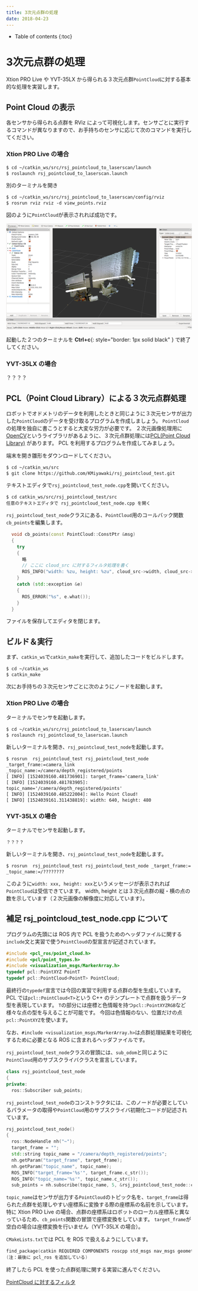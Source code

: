 ```yaml
---
title: 3次元点群の処理
date: 2018-04-23
---
```


- Table of contents
{:toc}

# 3次元点群の処理

Xtion PRO Live や YVT-35LX から得られる３次元点群`PointCloud`に対する基本的な処理を実習します。

## Point Cloud の表示

各センサから得られる点群を RViz によって可視化します。センサごとに実行するコマンドが異なりますので、お手持ちのセンサに応じて次のコマンドを実行してください。

### Xtion PRO Live の場合

```shell
$ cd ~/catkin_ws/src/rsj_pointcloud_to_laserscan/launch
$ roslaunch rsj_pointcloud_to_laserscan.launch
```

別のターミナルを開き

```shell
$ cd ~/catkin_ws/src/rsj_pointcloud_to_laserscan/config/rviz
$ rosrun rviz rviz -d view_points.rviz
```

図のように`PointCloud`が表示されれば成功です。

![XtionPoints](images/xtion_view_points.png)

起動した２つのターミナルを __Ctrl+c__{: style="border: 1px solid black" } で終了してください。

### YVT-35LX の場合

？？？？

## PCL（Point Cloud Library）による３次元点群処理

ロボットでオドメトリのデータを利用したときと同じように３次元センサが出力した`PointCloud`のデータを受け取るプログラムを作成しましょう。
`PointCloud`の処理を独自に書こうとすると大変な労力が必要です。
２次元画像処理用に[OpenCV](https://opencv.org/)というライブラリがあるように、３次元点群処理には[PCL(Point Cloud Library)](http://pointclouds.org/) があります。
PCL を利用するプログラムを作成してみましょう。

端末を開き雛形をダウンロードしてください。

```shell
$ cd ~/catkin_ws/src
$ git clone https://github.com/KMiyawaki/rsj_pointcloud_test.git
```

テキストエディタで`rsj_pointcloud_test_node.cpp`を開いてください。

```shell
$ cd catkin_ws/src/rsj_pointcloud_test/src
任意のテキストエディタで rsj_pointcloud_test_node.cpp を開く
```

`rsj_pointcloud_test_node`クラスにある、`PointCloud`用のコールバック関数`cb_points`を編集します。

```c++
  void cb_points(const PointCloud::ConstPtr &msg)
  {
    try
    {
      略
      // ここに cloud_src に対するフィルタ処理を書く
      ROS_INFO("width: %zu, height: %zu", cloud_src->width, cloud_src->height);
    }
    catch (std::exception &e)
    {
      ROS_ERROR("%s", e.what());
    }
  }
```

ファイルを保存してエディタを閉じます。

## ビルド＆実行

まず、`catkin_ws`で`catkin_make`を実行して、追加したコードをビルドします。

```shell
$ cd ~/catkin_ws
$ catkin_make 
```

次にお手持ちの３次元センサごとに次のようにノードを起動します。

### Xtion PRO Live の場合

ターミナルでセンサを起動します。

```shell
$ cd ~/catkin_ws/src/rsj_pointcloud_to_laserscan/launch
$ roslaunch rsj_pointcloud_to_laserscan.launch
```

新しいターミナルを開き、`rsj_pointcloud_test_node`を起動します。

```shell
$ rosrun  rsj_pointcloud_test rsj_pointcloud_test_node _target_frame:=camera_link _topic_name:=/camera/depth_registered/points
[ INFO] [1524039160.481736901]: target_frame='camera_link'
[ INFO] [1524039160.481783905]: topic_name='/camera/depth_registered/points'
[ INFO] [1524039160.485222004]: Hello Point Cloud!
[ INFO] [1524039161.311438819]: width: 640, height: 480
```

### YVT-35LX の場合

ターミナルでセンサを起動します。

```shell
？？？？
```

新しいターミナルを開き、`rsj_pointcloud_test_node`を起動します。

```shell
$ rosrun  rsj_pointcloud_test rsj_pointcloud_test_node _target_frame:= _topic_name:=/????????
```

このように`width: xxx, height: xxx`というメッセージが表示されれば`PointCloud`は受信できています。
width, height とは３次元点群の縦・横の点の数を示しています（２次元画像の解像度に対応しています）。

## 補足 rsj_pointcloud_test_node.cpp について

プログラムの先頭には ROS 内で PCL を扱うためのヘッダファイルに関する`include`文と実習で使う`PointCloud`の型宣言が記述されています。

```c++
#include <pcl_ros/point_cloud.h>
#include <pcl/point_types.h>
#include <visualization_msgs/MarkerArray.h>
typedef pcl::PointXYZ PointT
typedef pcl::PointCloud<PointT> PointCloud;
```

最終行の`typedef`宣言では今回の実習で利用する点群の型を生成しています。
PCL では`pcl::PointCloud<T>`という C++ のテンプレートで点群を扱うデータ型を表現しています。
`T`の部分には座標と色情報を持つ`pcl::PointXYZRGB`など様々な点の型を与えることが可能です。
今回は色情報のない、位置だけの点`pcl::PointXYZ`を使います。

なお、`#include <visualization_msgs/MarkerArray.h>`は点群処理結果を可視化するために必要となる ROS に含まれるヘッダファイルです。

`rsj_pointcloud_test_node`クラスの冒頭には、`sub_odom`と同じように`PointCloud`用のサブスクライバクラスを宣言しています。

```c++
class rsj_pointcloud_test_node 
{
private:
  ros::Subscriber sub_points;
```

`rsj_pointcloud_test_node`のコンストラクタには、このノードが必要としているパラメータの取得や`PointCloud`用のサブスクライバ初期化コードが記述されています。

```c++
rsj_pointcloud_test_node()
{ 
  ros::NodeHandle nh("~");
  target_frame = "";
  std::string topic_name = "/camera/depth_registered/points";
  nh.getParam("target_frame", target_frame);
  nh.getParam("topic_name", topic_name);
  ROS_INFO("target_frame='%s'", target_frame.c_str());
  ROS_INFO("topic_name='%s'", topic_name.c_str());
  sub_points = nh.subscribe(topic_name, 5, &rsj_pointcloud_test_node::cb_points, this);
```

`topic_name`はセンサが出力する`PointCloud`のトピック名を、`target_frame`は得られた点群を処理しやすい座標系に変換する際の座標系の名前を示しています。
特に Xtion PRO Live の場合、点群の座標系はロボットのローカル座標系と異なっているため、`cb_points`関数の冒頭で座標変換をしています。
`target_frame`が空白の場合は座標変換を行いません（YVT-35LX の場合）。

`CMakeLists.txt`では PCL を ROS で扱えるようにしています。

```c++
find_package(catkin REQUIRED COMPONENTS roscpp std_msgs nav_msgs geometry_msgs sensor_msgs tf pcl_ros)
(注：最後に pcl_ros を追加している)
```

終了したら PCL を使った点群処理に関する実習に進んでください。

[PointCloud に対するフィルタ](ros_3d_points_filters.html)